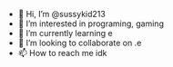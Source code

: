 - 👋 Hi, I’m @sussykid213
- 👀 I’m interested in programing, gaming
- 🌱 I’m currently learning e
- 💞️ I’m looking to collaborate on .e
- 📫 How to reach me idk

<!---
sussykid213/sussykid213 is a ✨ special ✨ repository because its `README.md` (this file) appears on your GitHub profile.
You can click the Preview link to take a look at your changes.
--->
